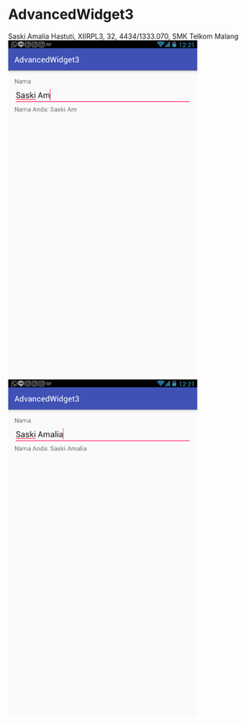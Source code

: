 # AdvancedWidget3
Saski Amalia Hastuti, XIIRPL3, 32, 4434/1333.070, SMK Telkom Malang
<br>![Gambar 1](https://github.com/saskiiaml/AdvancedWidget3/blob/master/Screenshot_2016_11_3_11_21_45.png)
![Gambar 2](https://github.com/saskiiaml/AdvancedWidget3/blob/master/Screenshot_2016_11_3_11_21_51.png)

